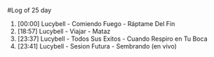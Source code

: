 #Log of 25 day

1. [00:00] Lucybell - Comiendo Fuego - Ráptame Del Fin
1. [18:57] Lucybell - Viajar - Mataz
1. [23:37] Lucybell - Todos Sus Exitos - Cuando Respiro en Tu Boca
1. [23:41] Lucybell - Sesion Futura - Sembrando (en vivo)
